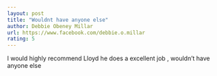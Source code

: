 ```yaml
---
layout: post
title: "Wouldnt have anyone else"
author: Debbie Obeney Millar
url: https://www.facebook.com/debbie.o.millar
rating: 5
---
```

I would highly recommend Lloyd he does a excellent job , wouldn’t have anyone else


